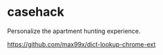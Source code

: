 # casehack
Personalize the apartment hunting experience. 

https://github.com/max99x/dict-lookup-chrome-ext
